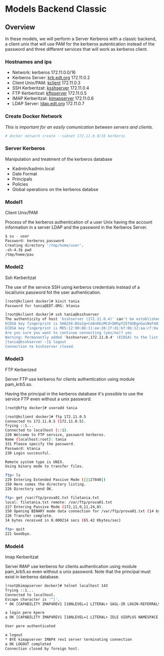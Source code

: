 # Models Backend Classic

## Overview

In these models, we will perform a Server Kerberos with a classic backend, a client unix that will use PAM for the kerberos autentication instead of the password and three different services that will work as kerberos client.


### Hostnames and ips

- Network: kerberos 172.11.0.0/16
- Kerberos Server: [krb.edt.org](https://github.com/isx434324/kerberosproject/tree/master/backendClassic/krb.edt.org) 172.11.0.2
- Client Unix/PAM: [kclient](https://github.com/isx434324/kerberosproject/tree/master/backendClassic/kclient) 172.11.0.3
- SSH Kerberitzat: [ksshserver](https://github.com/isx434324/kerberosproject/tree/master/backendClassic/ksshserver) 172.11.0.4
- FTP Kerberitzat: [kftpserver](https://github.com/isx434324/kerberosproject/tree/master/backendClassic/kftpserver) 172.11.0.5
- IMAP Kerberitzat: [kimapserver](https://github.com/isx434324/kerberosproject/tree/master/backendClassic/kimapserver) 172.11.0.6
- LDAP Server: [ldap.edt.org](https://github.com/isx434324/kerberosproject/tree/master/backendClassic/ldap.edt.org) 172.11.0.7


### Create Docker Network

_This is important for an easily comunication between servers and clients._

 ```bash
 # docker network create --subnet 172.11.0.0/16 kerberos
 ```


### Server Kerberos
Manipulation and treatment of the kerberos database

- Kadmin/kadmin.local
- Date Format
- Principals
- Policies
- Global operations on the kerberos databse

### Model1
Client Unix/PAM

Process of the kerberos authentication of a user Unix having the account information in a server LDAP and the password in the Kerberos Server.

 ```bash
$ su - user
Password: kerberos_password
Creating directory '/tmp/home/user'.
-sh-4.3$ pwd
/tmp/home/pau
 ```


### Model2
Ssh Kerberitzat

The use of the service SSH using kerberos credentials instead of a local/unix password fot the user authentication.


 ```bash
[root@kclient docker]# kinit tania
Password for tania@EDT.ORG: ktania
 ```
 ```bash
 [root@kclient docker]# ssh tania@ksshserver
The authenticity of host 'ksshserver (172.11.0.4)' can't be established.
ECDSA key fingerprint is SHA256:BSe2q+Ce8nKbsMCd+QHhpY25TdUDgnGaiNeF4AItyPA.
ECDSA key fingerprint is MD5:12:90:86:11:ee:20:1f:d1:bf:0b:12:aa:cf:9a:33:31.
Are you sure you want to continue connecting (yes/no)? yes
Warning: Permanently added 'ksshserver,172.11.0.4' (ECDSA) to the list of known hosts.
[tania@ksshserver ~]$ logout
Connection to ksshserver closed.
 ```

### Model3
FTP Kerberized

Server FTP use kerberos for clients authentication using module pam_krb5.so.

Having the principal in the kerberos database it's possible to use the service FTP even without a unix password.

 ```bash
[root@kftp docker]# useradd tania
 
[root@kclient docker]# ftp 172.11.0.5
Connected to 172.11.0.5 (172.11.0.5).
Trying ::1...
Connected to localhost (::1).
220 Welcome to FTP service, password kerberos.
Name (localhost:root): tania
331 Please specify the password.
Password: ktania
230 Login successful.

Remote system type is UNIX.
Using binary mode to transfer files.

ftp> ls
229 Entering Extended Passive Mode (|||27840|)
150 Here comes the directory listing.
226 Directory send OK.

ftp> get /var/ftp/prova01.txt filetania.txt
local: filetania.txt remote: /var/ftp/prova01.txt
227 Entering Passive Mode (172,11,0,11,24,0).
150 Opening BINARY mode data connection for /var/ftp/prova01.txt (14 bytes).
226 Transfer complete.
14 bytes received in 0.000214 secs (65.42 Kbytes/sec)

ftp> quit
221 Goodbye.
 ```

### Model4
Imap Kerberitzat

Servei IMAP use kerberos for clients authentication using module pam_krb5.so even without a unix password.
Note that the principal must exist in kerberos database.

 ```bash
[root@kimapserver docker]# telnet localhost 143
Trying ::1...
Connected to localhost.
Escape character is '^]'.
* OK [CAPABILITY IMAP4REV1 I18NLEVEL=1 LITERAL+ SASL-IR LOGIN-REFERRALS STARTTLS] localhost IMAP4rev1 2007f.404 at Wed, 16 May 2018 09:47:02 +0000 (UTC)

a login pere kpere
a OK [CAPABILITY IMAP4REV1 I18NLEVEL=1 LITERAL+ IDLE UIDPLUS NAMESPACE CHILDREN MAILBOX-REFERRALS BINARY UNSELECT ESEARCH WITHIN SCAN SORT THREAD=REFERENCES THREAD=ORDEREDSUBJECT MULTIAPPEND]

User pere authenticated

a logout
* BYE kimapserver IMAP4 rev1 server terminating connection
a OK LOGOUT completed
Connection closed by foreign host.
 ```

